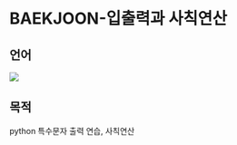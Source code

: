 # BAEKJOON-입출력과 사칙연산
## 언어
<div>
    <img src="https://img.shields.io/badge/Python-3776AB?style=flat-square&logo=python&logoColor=white"> 
</div>

## 목적
python 특수문자 출력 연습, 사칙연산

